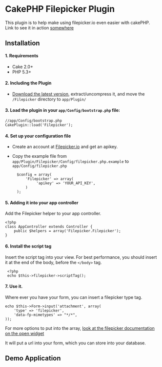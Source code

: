 # CakePHP Filepicker Plugin

This plugin is to help make using filepicker.io even easier with cakePHP.
Link to see it in action [somewhere](somewhere)

## Installation

#### 1. Requirements
- Cake 2.0+
- PHP 5.3+

#### 2. Including the Plugin
- [Download the latest version](https://github.com/Filepicker/filepicker-cakephp/zipball/master), extract/uncompress it, and move the `/Filepicker` directory to `app/Plugin/`

#### 3. Load the plugin in your `app/Config/bootstrap.php` file:

    //app/Config/bootstrap.php
    CakePlugin::load('Filepicker');

#### 4. Set up your configuration file

- Create an account at [Filepicker.io](https://www.filepicker.io) and get an apikey.
- Copy the example file from `app/Plugin/Filepicker/Config/filepicker.php.example` to `app/Config/filepicker.php`

        $config = array(
            'Filepicker' => array(
                 'apikey' => 'YOUR_API_KEY',
            )
        );

#### 5. Adding it into your app controller

Add the Filepicker helper to your app controller.

    <?php
    class AppController extends Controller {
        public $helpers = array('Filepicker.Filepicker');
    }

#### 6. Install the script tag

Insert the script tag into your view. For best performance, you should insert it at the end of the body, before the `</body>` tag.

     <?php
     echo $this->filepicker->scriptTag();

#### 7. Use it.

Where ever you have your form, you can insert a filepicker type tag.

    echo $this->Form->input('attachment', array(
        'type' => 'filepicker', 
        'data-fp-mimetypes' => "*/*",
    ));

For more options to put into the array, [look at the filepicker documentation on the open widget](https://developers.filepicker.io/docs/web/#widgets-open)

It will put a url into your form, which you can store into your database.

## Demo Application
